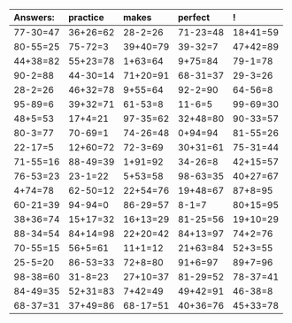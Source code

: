 | Answers: | practice | makes | perfect | ! |
| :--- | :--- | :--- | :--- | :--- |
| 77-30=47 | 36+26=62 | 28-2=26 | 71-23=48 | 18+41=59 | 
| 80-55=25 | 75-72=3 | 39+40=79 | 39-32=7 | 47+42=89 | 
| 44+38=82 | 55+23=78 | 1+63=64 | 9+75=84 | 79-1=78 | 
| 90-2=88 | 44-30=14 | 71+20=91 | 68-31=37 | 29-3=26 | 
| 28-2=26 | 46+32=78 | 9+55=64 | 92-2=90 | 64-56=8 | 
| 95-89=6 | 39+32=71 | 61-53=8 | 11-6=5 | 99-69=30 | 
| 48+5=53 | 17+4=21 | 97-35=62 | 32+48=80 | 90-33=57 | 
| 80-3=77 | 70-69=1 | 74-26=48 | 0+94=94 | 81-55=26 | 
| 22-17=5 | 12+60=72 | 72-3=69 | 30+31=61 | 75-31=44 | 
| 71-55=16 | 88-49=39 | 1+91=92 | 34-26=8 | 42+15=57 | 
| 76-53=23 | 23-1=22 | 5+53=58 | 98-63=35 | 40+27=67 | 
| 4+74=78 | 62-50=12 | 22+54=76 | 19+48=67 | 87+8=95 | 
| 60-21=39 | 94-94=0 | 86-29=57 | 8-1=7 | 80+15=95 | 
| 38+36=74 | 15+17=32 | 16+13=29 | 81-25=56 | 19+10=29 | 
| 88-34=54 | 84+14=98 | 22+20=42 | 84+13=97 | 74+2=76 | 
| 70-55=15 | 56+5=61 | 11+1=12 | 21+63=84 | 52+3=55 | 
| 25-5=20 | 86-53=33 | 72+8=80 | 91+6=97 | 89+7=96 | 
| 98-38=60 | 31-8=23 | 27+10=37 | 81-29=52 | 78-37=41 | 
| 84-49=35 | 52+31=83 | 7+42=49 | 49+42=91 | 46-38=8 | 
| 68-37=31 | 37+49=86 | 68-17=51 | 40+36=76 | 45+33=78 | 
